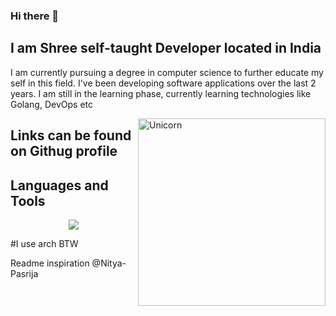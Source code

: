### Hi there 👋
## I am Shree self-taught Developer located in India

I am currently pursuing  a degree in computer science to further educate my self in this field. I've been developing software applications over the last 2 years. I am still in the learning phase, currently learning technologies like Golang, DevOps etc

<img align="right" width=300px alt="Unicorn" src="https://media.tenor.com/akBy6qWGjs4AAAAi/peach-cat-mochi-peach-cat.gif" />
  
## Links can be found on Githug profile

## Languages and Tools

<p align="center">
  <a href="https://skillicons.dev">
    <img src="https://skillicons.dev/icons?i=git,github,react,css,html,js,mysql,nodejs,py,tailwind,mongodb,golang,neovim,linux,postman,worker&perline=9" />
  </a>
</p>

#I use arch BTW

Readme inspiration @Nitya-Pasrija





